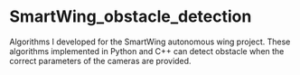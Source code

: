 # SmartWing_obstacle_detection
Algorithms I developed for the SmartWing autonomous wing project.
These algorithms implemented in Python and C++ can detect obstacle when the correct parameters of the cameras are provided.

